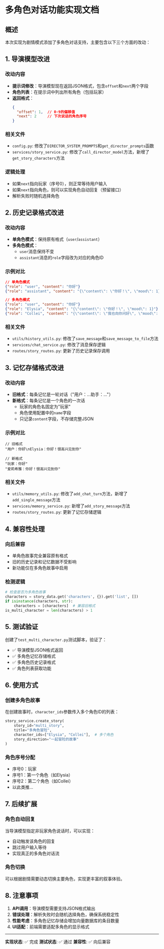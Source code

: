 # 多角色对话功能实现文档

## 概述

本次实现为剧情模式添加了多角色对话支持，主要包含以下三个方面的改动：

## 1. 导演模型改进

### 改动内容
- **提示词修改**：导演模型现在返回JSON格式，包含`offset`和`next`两个字段
- **角色列表**：在提示词中列出所有角色（包括玩家）
- **返回格式**：
  ```json
  {
    "offset": 1,  // 0-9的偏移值
    "next": 2     // 下次说话的角色序号
  }
  ```

### 相关文件
- `config.py`: 修改了`DIRECTOR_SYSTEM_PROMPTS`和`get_director_prompts`函数
- `services/story_service.py`: 修改了`call_director_model`方法，新增了`get_story_characters`方法

### 逻辑处理
- 如果`next`指向玩家（序号0），则正常等待用户输入
- 如果`next`指向角色，则可以实现角色自动回复（预留接口）
- 解析失败时随机选择角色

## 2. 历史记录格式改进

### 改动内容
- **单角色模式**：保持原有格式（`user`/`assistant`）
- **多角色模式**：
  - `user`消息保持不变
  - `assistant`消息的`role`字段改为对应的角色ID

### 示例对比
```json
// 单角色模式
{"role": "user", "content": "你好"}
{"role": "assistant", "content": "{\"content\": \"你好！\", \"mood\": 1}"}

// 多角色模式  
{"role": "user", "content": "你好"}
{"role": "Elysia", "content": "{\"content\": \"你好！\", \"mood\": 1}"}
{"role": "Collei", "content": "{\"content\": \"我也向你问好\", \"mood\": 2}"}
```

### 相关文件
- `utils/history_utils.py`: 修改了`save_message`和`save_message_to_file`方法
- `services/chat_service.py`: 修改了消息保存逻辑
- `routes/story_routes.py`: 更新了历史记录保存调用

## 3. 记忆存储格式改进

### 改动内容
- **旧格式**：每条记忆是一轮对话（"用户：...助手：..."）
- **新格式**：每条记忆是一个角色的一次话
  - 玩家的角色名固定为"玩家"
  - 角色使用配置中的`name`字段
  - 只记录`content`字段，不存储完整JSON

### 示例对比
```
// 旧格式
"用户：你好\nElysia：你好！很高兴见到你"

// 新格式
"玩家：你好"
"爱莉希雅：你好！很高兴见到你"
```

### 相关文件
- `utils/memory_utils.py`: 修改了`add_chat_turn`方法，新增了`add_single_message`方法
- `services/memory_service.py`: 新增了`add_story_message`方法
- `routes/story_routes.py`: 更新了记忆存储逻辑

## 4. 兼容性处理

### 向后兼容
- 单角色故事完全兼容原有格式
- 旧的历史记录和记忆数据不受影响
- 新功能仅在多角色故事中启用

### 检测逻辑
```python
# 检查是否为多角色故事
characters = story_data.get('characters', {}).get('list', [])
if isinstance(characters, str):
    characters = [characters]  # 兼容旧格式
is_multi_character = len(characters) > 1
```

## 5. 测试验证

创建了`test_multi_character.py`测试脚本，验证了：
- ✅ 导演模型JSON格式返回
- ✅ 多角色记忆存储格式
- ✅ 多角色历史记录格式
- ✅ 角色列表获取功能

## 6. 使用方式

### 创建多角色故事
在创建故事时，`character_ids`参数传入多个角色ID的列表：
```python
story_service.create_story(
    story_id="multi_story",
    title="多角色冒险",
    character_ids=["Elysia", "Collei"],  # 多个角色
    story_direction="一起冒险的故事"
)
```

### 角色序号分配
- 序号0：玩家
- 序号1：第一个角色（如Elysia）
- 序号2：第二个角色（如Collei）
- 以此类推...

## 7. 后续扩展

### 角色自动回复
当导演模型指定非玩家角色说话时，可以实现：
- 自动触发该角色的回复
- 跳过用户输入等待
- 实现真正的多角色对话流

### 角色切换
可以根据剧情需要动态切换主要角色，实现更丰富的叙事体验。

## 8. 注意事项

1. **API调用**：导演模型需要支持JSON格式输出
2. **错误处理**：解析失败时会随机选择角色，确保系统稳定性
3. **性能考虑**：多角色记忆存储会增加向量数据库的条目数量
4. **UI适配**：前端需要适配多角色的显示格式

---

**实现状态**: ✅ 完成
**测试状态**: ✅ 通过
**兼容性**: ✅ 向后兼容
